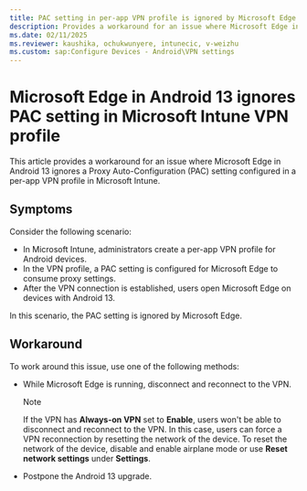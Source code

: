 ```yaml
---
title: PAC setting in per-app VPN profile is ignored by Microsoft Edge in Android 13
description: Provides a workaround for an issue where Microsoft Edge in Android 13 ignores a PAC setting in a per-app VPN profile that's created in Microsoft Intune.
ms.date: 02/11/2025
ms.reviewer: kaushika, ochukwunyere, intunecic, v-weizhu
ms.custom: sap:Configure Devices - Android\VPN settings
---
```

# Microsoft Edge in Android 13 ignores PAC setting in Microsoft Intune VPN profile

This article provides a workaround for an issue where Microsoft Edge in Android 13 ignores a Proxy Auto-Configuration (PAC) setting configured in a per-app VPN profile in Microsoft Intune.

## Symptoms

Consider the following scenario:

- In Microsoft Intune, administrators create a per-app VPN profile for Android devices.
- In the VPN profile, a PAC setting is configured for Microsoft Edge to consume proxy settings.
- After the VPN connection is established, users open Microsoft Edge on devices with Android 13.

In this scenario, the PAC setting is ignored by Microsoft Edge.

## Workaround

To work around this issue, use one of the following methods:

- While Microsoft Edge is running, disconnect and reconnect to the VPN.

    > [!NOTE]
    > If the VPN has **Always-on VPN** set to **Enable**, users won't be able to disconnect and reconnect to the VPN. In this case, users can force a VPN reconnection by resetting the network of the device. To reset the network of the device, disable and enable airplane mode or use **Reset network settings** under **Settings**.

- Postpone the Android 13 upgrade.
